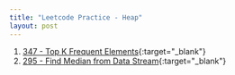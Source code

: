 ```yaml
---
title: "Leetcode Practice - Heap"
layout: post
---
```


1. [347 - Top K Frequent Elements](https://leetcode.com/problems/top-k-frequent-elements/){:target="_blank"}
2. [295 - Find Median from Data Stream](https://leetcode.com/problems/find-median-from-data-stream/){:target="_blank"}
